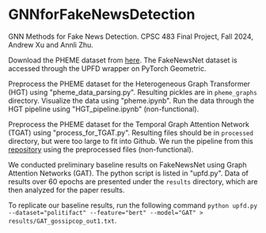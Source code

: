 # GNNforFakeNewsDetection
GNN Methods for Fake News Detection. CPSC 483 Final Project, Fall 2024, Andrew Xu and Annli Zhu.

Download the PHEME dataset from [here](https://figshare.com/articles/dataset/PHEME_dataset_for_Rumour_Detection_and_Veracity_Classification/6392078). The FakeNewsNet dataset is accessed through the UPFD wrapper on PyTorch Geometric.

Preprocess the PHEME dataset for the Heterogeneous Graph Transformer (HGT) using "pheme_data_parsing.py". Resulting pickles are in `pheme_graphs` directory. Visualize the data using "pheme.ipynb". Run the data through the HGT pipeline using "HGT_pipeline.ipynb" (non-functional). 

Preprocess the PHEME dataset for the Temporal Graph Attention Network (TGAT) using "process_for_TGAT.py". Resulting files should be in `processed` directory, but were too large to fit into Github. We run the pipeline from this [repository](https://github.com/StatsDLMathsRecomSys/Inductive-representation-learning-on-temporal-graphs) using the preprocessed files (non-functional). 

We conducted preliminary baseline results on FakeNewsNet using Graph Attention Networks (GAT). The python script is listed in "upfd.py". Data of results over 60 epochs are presented under the `results` directory, which are then analyzed for the paper results.

To replicate our baseline results, run the following command `python upfd.py --dataset="politifact" --feature="bert" --model="GAT" > results/GAT_gossipcop_out1.txt`.
